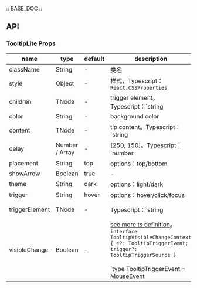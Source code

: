 :: BASE_DOC ::

## API

### TooltipLite Props

name | type | default | description | required
-- | -- | -- | -- | --
className | String | - | 类名 | N
style | Object | - | 样式，Typescript：`React.CSSProperties` | N
children | TNode | - | trigger element。Typescript：`string | TNode`。[see more ts definition](https://github.com/Tencent/tdesign-react/blob/develop/src/common.ts) | N
color | String | - | background color | N
content | TNode | - | tip content。Typescript：`string | TNode`。[see more ts definition](https://github.com/Tencent/tdesign-react/blob/develop/src/common.ts) | N
delay | Number / Array | - | [250, 150]。Typescript：`number | Array<number>` | N
placement | String | top | options：top/bottom | N
showArrow | Boolean | true | \- | N
theme | String | dark | options：light/dark | N
trigger | String | hover | options：hover/click/focus | N
triggerElement | TNode | - | Typescript：`string | TNode`。[see more ts definition](https://github.com/Tencent/tdesign-react/blob/develop/src/common.ts) | N
visibleChange | Boolean | - | [see more ts definition](https://github.com/Tencent/tdesign-react/blob/develop/src/tooltip-lite/type.ts)。<br/>`interface TooltipVisibleChangeContext { e?: TooltipTriggerEvent; trigger?: TooltipTriggerSource }`<br/><br/>`type TooltipTriggerEvent = MouseEvent | FocusEvent`<br/><br/>`type TooltipTriggerSource = 'document' | 'trigger-element-click' | 'trigger-element-hover' | 'trigger-element-blur' | 'trigger-element-focus'`<br/> | N
